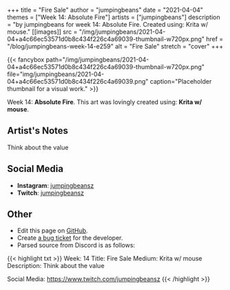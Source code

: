 +++
title =       "Fire Sale"
author =      "jumpingbeans"
date =        "2021-04-04"
themes =      ["Week 14: Absolute Fire"]
artists =     ["jumpingbeans"]
description = "by jumpingbeans for week 14: Absolute Fire. Created using: Krita w/ mouse."
[[images]]
              src = "/img/jumpingbeans/2021-04-04+a4c66ec53571d0b8c434f226c4a69039-thumbnail-w720px.png"
              href = "/blog/jumpingbeans-week-14-e259"
              alt = "Fire Sale"
              stretch = "cover"
+++


{{< fancybox path="/img/jumpingbeans/2021-04-04+a4c66ec53571d0b8c434f226c4a69039-thumbnail-w720px.png" file="img/jumpingbeans/2021-04-04+a4c66ec53571d0b8c434f226c4a69039.png" caption="Placeholder thumbnail for a visual work." >}}


Week 14: **Absolute Fire**. This art was lovingly created using: **Krita w/ mouse**.

## Artist's Notes

Think about the value

## Social Media

- **Instagram**: <a href='https://instagram.com/jumpingbeansz' target='_blank'>jumpingbeansz</a>
- **Twitch**: <a href='https://twitch.tv/jumpingbeansz' target='_blank'>jumpingbeansz</a>

## Other

- Edit this page on [GitHub](https://github.com/teaminkling/web-refresh/edit/main/content/blog/jumpingbeans-week-14-e259.md).
- Create [a bug ticket](https://github.com/teaminkling/web-refresh/issues/new?assignees=&labels=bug&template=problem-report.md&title=) for the developer.
- Parsed source from Discord is as follows:

{{< highlight txt >}}
Week: 14
Title:  Fire Sale 
Medium: Krita w/ mouse
Description: Think about the value

Social Media: https://www.twitch.com/jumpingbeansz
{{< /highlight >}}